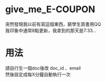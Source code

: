 # give_me_E-COUPON
突然發現我以前有寫這個東西，窮學生買書用QQ    
我印象中通常8點更新，我拿到的那天是7:33...    

# 用法
請自行生一個doc後改 doc_id 、email    
然後設定成每X分鐘自動執行一次   
